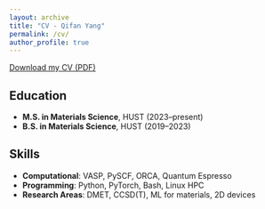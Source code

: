 ```yaml
---
layout: archive
title: "CV - Qifan Yang"
permalink: /cv/
author_profile: true
---
```


[Download my CV (PDF)](link-to-your-cv.pdf)

## Education
- **M.S. in Materials Science**, HUST (2023–present)  
- **B.S. in Materials Science**, HUST (2019–2023)  

## Skills
- **Computational**: VASP, PySCF, ORCA, Quantum Espresso  
- **Programming**: Python, PyTorch, Bash, Linux HPC  
- **Research Areas**: DMET, CCSD(T), ML for materials, 2D devices
